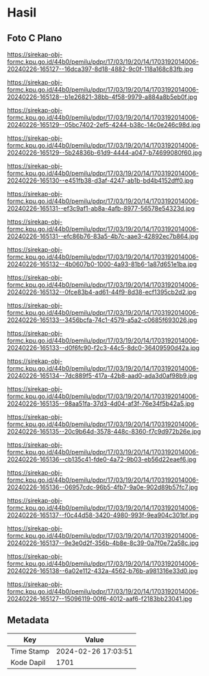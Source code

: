 # Hasil

## Foto C Plano

https://sirekap-obj-formc.kpu.go.id/44b0/pemilu/pdpr/17/03/19/20/14/1703192014006-20240226-165127--16dca397-8d18-4882-9c0f-118a168c83fb.jpg

https://sirekap-obj-formc.kpu.go.id/44b0/pemilu/pdpr/17/03/19/20/14/1703192014006-20240226-165128--b1e26821-38bb-4f58-9979-a884a8b5eb0f.jpg

https://sirekap-obj-formc.kpu.go.id/44b0/pemilu/pdpr/17/03/19/20/14/1703192014006-20240226-165129--05bc7402-2ef5-4244-b38c-14c0e246c98d.jpg

https://sirekap-obj-formc.kpu.go.id/44b0/pemilu/pdpr/17/03/19/20/14/1703192014006-20240226-165129--5b24836b-61d9-4444-a047-b74699080f60.jpg

https://sirekap-obj-formc.kpu.go.id/44b0/pemilu/pdpr/17/03/19/20/14/1703192014006-20240226-165130--e451fb38-d3af-4247-ab1b-bd4b4152dff0.jpg

https://sirekap-obj-formc.kpu.go.id/44b0/pemilu/pdpr/17/03/19/20/14/1703192014006-20240226-165131--ef3c9af1-ab8a-4afb-8977-56578e54323d.jpg

https://sirekap-obj-formc.kpu.go.id/44b0/pemilu/pdpr/17/03/19/20/14/1703192014006-20240226-165131--efc86b76-83a5-4b7c-aae3-42892ec7b864.jpg

https://sirekap-obj-formc.kpu.go.id/44b0/pemilu/pdpr/17/03/19/20/14/1703192014006-20240226-165132--4b0607b0-1000-4a93-81b6-1a87d651e1ba.jpg

https://sirekap-obj-formc.kpu.go.id/44b0/pemilu/pdpr/17/03/19/20/14/1703192014006-20240226-165132--0fce83b4-ad61-44f9-8d38-ecf1395cb2d2.jpg

https://sirekap-obj-formc.kpu.go.id/44b0/pemilu/pdpr/17/03/19/20/14/1703192014006-20240226-165133--3456bcfa-74c1-4579-a5a2-c0685f693026.jpg

https://sirekap-obj-formc.kpu.go.id/44b0/pemilu/pdpr/17/03/19/20/14/1703192014006-20240226-165133--d0f6fc90-f2c3-44c5-8dc0-36409590d42a.jpg

https://sirekap-obj-formc.kpu.go.id/44b0/pemilu/pdpr/17/03/19/20/14/1703192014006-20240226-165134--7dc889f5-417a-42b8-aad0-ada3d0af98b9.jpg

https://sirekap-obj-formc.kpu.go.id/44b0/pemilu/pdpr/17/03/19/20/14/1703192014006-20240226-165135--98aa51fa-37d3-4d04-af3f-76e34f5b42a5.jpg

https://sirekap-obj-formc.kpu.go.id/44b0/pemilu/pdpr/17/03/19/20/14/1703192014006-20240226-165135--20c9b64d-3578-448c-8360-f7c9d972b26e.jpg

https://sirekap-obj-formc.kpu.go.id/44b0/pemilu/pdpr/17/03/19/20/14/1703192014006-20240226-165136--cb135c41-fde0-4a72-9b03-eb56d22eaef6.jpg

https://sirekap-obj-formc.kpu.go.id/44b0/pemilu/pdpr/17/03/19/20/14/1703192014006-20240226-165136--06957cdc-96b5-4fb7-9a0e-902d89b57fc7.jpg

https://sirekap-obj-formc.kpu.go.id/44b0/pemilu/pdpr/17/03/19/20/14/1703192014006-20240226-165137--f0c44d58-3420-4980-993f-9ea904c301bf.jpg

https://sirekap-obj-formc.kpu.go.id/44b0/pemilu/pdpr/17/03/19/20/14/1703192014006-20240226-165137--9e3e0d2f-356b-4b8e-8c39-0a7f0e72a58c.jpg

https://sirekap-obj-formc.kpu.go.id/44b0/pemilu/pdpr/17/03/19/20/14/1703192014006-20240226-165138--6a02e112-432a-4562-b76b-a981316e33d0.jpg

https://sirekap-obj-formc.kpu.go.id/44b0/pemilu/pdpr/17/03/19/20/14/1703192014006-20240226-165127--15096119-00f6-4012-aaf6-f2183bb23041.jpg


## Metadata

| Key        | Value               |
| ---------- | ------------------- |
| Time Stamp | 2024-02-26 17:03:51 |
| Kode Dapil | 1701                |



